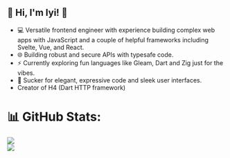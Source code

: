 ## 👋 Hi, I'm Iyi! 🚀

- 💻 Versatile frontend engineer with experience building complex web apps with JavaScript and a couple of helpful frameworks including Svelte, Vue, and React.
- 🌐 Building robust and secure APIs with typesafe code.
- ⚡️ Currently exploring fun languages like Gleam, Dart and Zig just for the vibes.
- 🌸 Sucker for elegant, expressive code and sleek user interfaces.
- Creator of H4 (Dart HTTP framework)



# 📊 GitHub Stats:
![](https://github-readme-stats.vercel.app/api?username=iyifr&theme=dracula&hide_border=true&include_all_commits=false&count_private=false)<br/>
![](https://github-readme-streak-stats.herokuapp.com/?user=iyifr&theme=dracula&hide_border=true)<br/>
